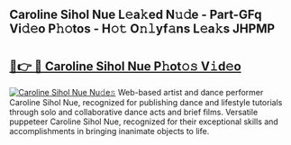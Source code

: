 ## Caroline Sihol Nue L𝚎a𝚔ed N𝚞𝚍e - Part-GFq Vi𝚍𝚎o P𝚑𝚘tos - H𝚘𝚝 O𝚗𝚕yf𝚊ns L𝚎a𝚔s JHPMP

# <h2><a href="http://kf46paq.oniu.top/?m=Caroline+Sihol+Nue">🔗👉 🔴 Caroline Sihol Nue P𝚑ot𝚘𝚜 V𝚒d𝚎o</a></h2>

[![Caroline Sihol Nue Nu𝚍e𝚜](https://i.imgur.com/0qMVB7G.gif)](http://kf46paq.oniu.top/?m=Caroline+Sihol+Nue)
Web-based artist and dance performer Caroline Sihol Nue, recognized for publishing dance and lifestyle tutorials through solo and collaborative dance acts and brief films. Versatile puppeteer Caroline Sihol Nue, recognized for their exceptional skills and accomplishments in bringing inanimate objects to life.  
